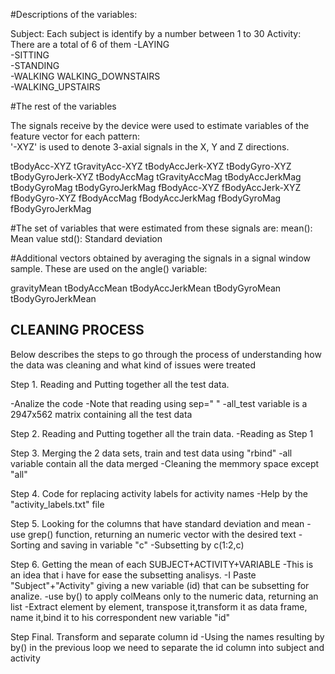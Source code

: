 #Descriptions of the variables:

Subject: Each subject is identify by a number between 1 to 30
Activity: There are a total of 6 of them
  -LAYING            
  -SITTING           
  -STANDING            
  -WALKING WALKING_DOWNSTAIRS   
  -WALKING_UPSTAIRS 

#The rest of the variables

 The signals receive by the device were used to estimate variables of the feature vector for each pattern:  
'-XYZ' is used to denote 3-axial signals in the X, Y and Z directions.

tBodyAcc-XYZ
tGravityAcc-XYZ
tBodyAccJerk-XYZ
tBodyGyro-XYZ
tBodyGyroJerk-XYZ
tBodyAccMag
tGravityAccMag
tBodyAccJerkMag
tBodyGyroMag
tBodyGyroJerkMag
fBodyAcc-XYZ
fBodyAccJerk-XYZ
fBodyGyro-XYZ
fBodyAccMag
fBodyAccJerkMag
fBodyGyroMag
fBodyGyroJerkMag

#The set of variables that were estimated from these signals are: 
mean(): Mean value
std(): Standard deviation

#Additional vectors obtained by averaging the signals in a signal window sample. These are used on the angle() variable:

gravityMean
tBodyAccMean
tBodyAccJerkMean
tBodyGyroMean
tBodyGyroJerkMean

## CLEANING PROCESS

Below describes the steps to go through the process of understanding how the data was cleaning
and what kind of issues were treated

Step 1. Reading and Putting together all the test data. 

-Analize the code
-Note that reading using sep=" "
-all_test variable is a 2947x562 matrix containing all the test data
        
Step 2. Reading and Putting together all the train data.
-Reading as Step 1

Step 3. Merging the 2 data sets, train and test data using "rbind"
-all variable contain all the data merged
-Cleaning the memmory space except "all"

Step 4. Code for replacing activity labels for activity names
-Help by the "activity_labels.txt" file

Step 5. Looking for the columns that have standard deviation and mean
-use grep() function, returning an numeric vector with the desired text
-Sorting and saving in variable "c"
-Subsetting by c(1:2,c)

Step 6. Getting the mean of each SUBJECT+ACTIVITY+VARIABLE
-This is an idea that i have for ease the subsetting analisys. 
-I Paste "Subject"+"Activity" giving a new variable (id) that can be
 subsetting for analize.
-use by() to apply colMeans only to the numeric data, returning an list
-Extract element by element, transpose it,transform it as data frame, name it,bind it to his 
 correspondent new variable "id"

Step Final. Transform and separate column id 
-Using the names resulting by by() in the previous loop we need to
 separate the id column into subject and activity


